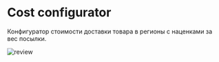 # Сost configurator

Конфигуратор стоимости доставки товара в регионы с наценками за вес посылки.

![review](https://github.com/alekstar79/cost_configurator/blob/main/assets/review.gif "Обзор конфигуратора")
